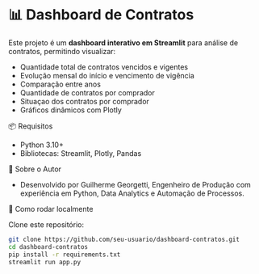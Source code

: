 # 📊 Dashboard de Contratos

Este projeto é um **dashboard interativo em Streamlit** para análise de contratos, permitindo visualizar:

- Quantidade total de contratos vencidos e vigentes
- Evolução mensal do início e vencimento de vigência
- Comparação entre anos
- Quantidade de contratos por comprador
- Situaçao dos contratos por comprador
- Gráficos dinâmicos com Plotly

📦 Requisitos

- Python 3.10+
- Bibliotecas: Streamlit, Plotly, Pandas

📌 Sobre o Autor

- Desenvolvido por Guilherme Georgetti, Engenheiro de Produção com experiência em Python, Data Analytics e Automação de Processos.  

🚀 Como rodar localmente

Clone este repositório:
```bash
git clone https://github.com/seu-usuario/dashboard-contratos.git
cd dashboard-contratos
pip install -r requirements.txt
streamlit run app.py  
